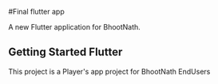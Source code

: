 #Final flutter app

A new Flutter application for BhootNath.

## Getting Started Flutter

This project is a Player's app project for BhootNath EndUsers
